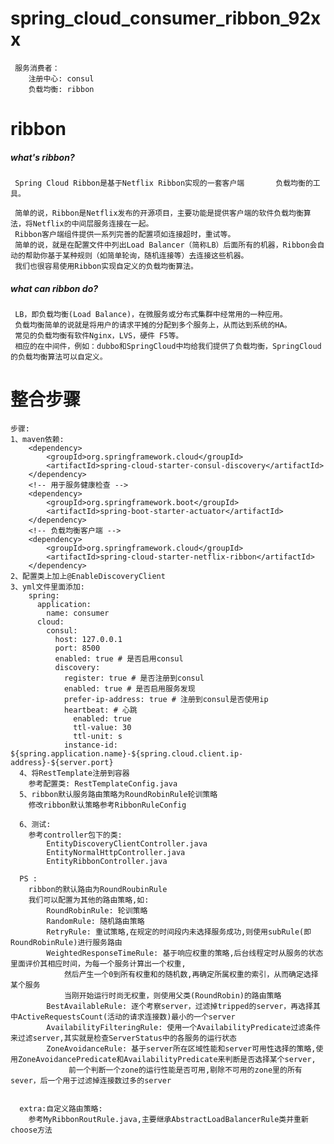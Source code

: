# spring_cloud_consumer_ribbon_92xx
     服务消费者：
        注册中心: consul
        负载均衡: ribbon
# ribbon
##### what's ribbon?
     Spring Cloud Ribbon是基于Netflix Ribbon实现的一套客户端       负载均衡的工具。
      
     简单的说，Ribbon是Netflix发布的开源项目，主要功能是提供客户端的软件负载均衡算法，将Netflix的中间层服务连接在一起。
     Ribbon客户端组件提供一系列完善的配置项如连接超时，重试等。
     简单的说，就是在配置文件中列出Load Balancer（简称LB）后面所有的机器，Ribbon会自动的帮助你基于某种规则（如简单轮询，随机连接等）去连接这些机器。
     我们也很容易使用Ribbon实现自定义的负载均衡算法。
##### what can ribbon do? 
     LB，即负载均衡(Load Balance)，在微服务或分布式集群中经常用的一种应用。
     负载均衡简单的说就是将用户的请求平摊的分配到多个服务上，从而达到系统的HA。
     常见的负载均衡有软件Nginx，LVS，硬件 F5等。
     相应的在中间件，例如：dubbo和SpringCloud中均给我们提供了负载均衡，SpringCloud的负载均衡算法可以自定义。 
     
# 整合步骤
    步骤:
    1、maven依赖:
        <dependency>
            <groupId>org.springframework.cloud</groupId>
            <artifactId>spring-cloud-starter-consul-discovery</artifactId>
        </dependency>  
        <!-- 用于服务健康检查 -->
        <dependency>
            <groupId>org.springframework.boot</groupId>
            <artifactId>spring-boot-starter-actuator</artifactId>
        </dependency>
        <!-- 负载均衡客户端 -->
        <dependency>
            <groupId>org.springframework.cloud</groupId>
            <artifactId>spring-cloud-starter-netflix-ribbon</artifactId>
        </dependency>
    2、配置类上加上@EnableDiscoveryClient
    3、yml文件里面添加:
        spring:
          application:
            name: consumer
          cloud:
            consul:
              host: 127.0.0.1
              port: 8500
              enabled: true # 是否启用consul
              discovery:
                register: true # 是否注册到consul
                enabled: true # 是否启用服务发现
                prefer-ip-address: true # 注册到consul是否使用ip
                heartbeat: # 心跳
                  enabled: true
                  ttl-value: 30
                  ttl-unit: s
                instance-id: ${spring.application.name}-${spring.cloud.client.ip-address}-${server.port}
      4、将RestTemplate注册到容器
        参考配置类: RestTemplateConfig.java
      5、ribbon默认服务路由策略为RoundRobinRule轮训策略
        修改ribbon默认策略参考RibbonRuleConfig
        
      6、测试:
        参考controller包下的类:
            EntityDiscoveryClientController.java
            EntityNormalHttpController.java
            EntityRibbonController.java
       
      PS :
        ribbon的默认路由为RoundRoubinRule
        我们可以配置为其他的路由策略,如:
            RoundRobinRule: 轮训策略
            RandomRule: 随机路由策略
            RetryRule: 重试策略,在规定的时间段内未选择服务成功,则使用subRule(即RoundRobinRule)进行服务路由
            WeightedResponseTimeRule: 基于响应权重的策略,后台线程定时从服务的状态里面评价其相应时间，为每一个服务计算出一个权重,
                然后产生一个0到所有权重和的随机数,再确定所属权重的索引，从而确定选择某个服务
                当刚开始运行时尚无权重，则使用父类(RoundRobin)的路由策略
            BestAvailableRule: 逐个考察server，过滤掉tripped的server，再选择其中ActiveRequestsCount(活动的请求连接数)最小的一个server
            AvailabilityFilteringRule: 使用一个AvailabilityPredicate过滤条件来过滤server,其实就是检查ServerStatus中的各服务的运行状态
            ZoneAvoidanceRule: 基于server所在区域性能和server可用性选择的策略,使用ZoneAvoidancePredicate和AvailabilityPredicate来判断是否选择某个server,
                 前一个判断一个zone的运行性能是否可用,剔除不可用的zone里的所有sever，后一个用于过滤掉连接数过多的server
                
      
      extra:自定义路由策略:
        参考MyRibbonRoutRule.java,主要继承AbstractLoadBalancerRule类并重新choose方法
        